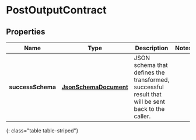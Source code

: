 # PostOutputContract


## Properties

| Name | Type | Description | Notes |
| ------------ | ------------- | ------------- | ------------- |
| **successSchema** | [**JsonSchemaDocument**](JsonSchemaDocument) | JSON schema that defines the transformed, successful result that will be sent back to the caller. |  |
{: class="table table-striped"}



